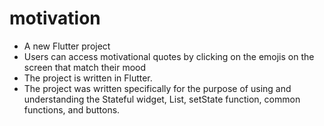 # motivation

* A new Flutter project
* Users can access motivational quotes by clicking on the emojis on the screen that match their mood
* The project is written in Flutter.
* The project was written specifically for the purpose of using and understanding the Stateful widget, List, setState function, common functions, and buttons.


